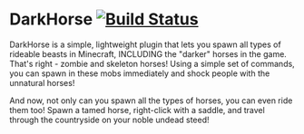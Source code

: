 DarkHorse [![Build Status](https://travis-ci.org/jflory7/DarkHorse.svg)](https://travis-ci.org/jflory7/DarkHorse)
=========

DarkHorse is a simple, lightweight plugin that lets you spawn all types
of rideable beasts in Minecraft, INCLUDING the "darker" horses in the
game. That's right - zombie and skeleton horses! Using a simple set of
commands, you can spawn in these mobs immediately and shock people with
the unnatural horses!

And now, not only can you spawn all the types of horses, you can even
ride them too! Spawn a tamed horse, right-click with a saddle, and travel
through the countryside on your noble undead steed!
